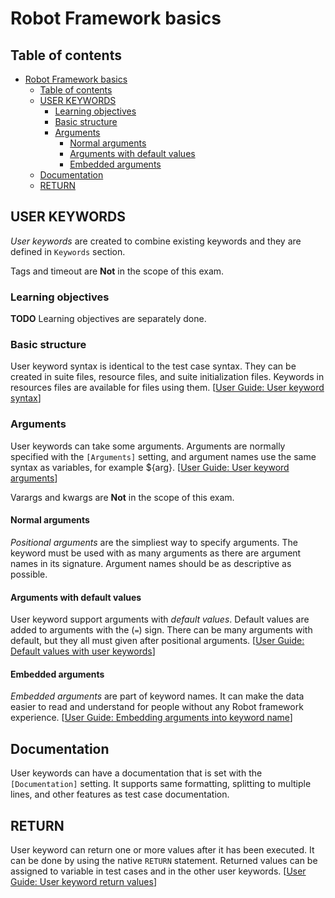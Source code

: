 # Robot Framework basics

## Table of contents
<!-- This table of contents is created with vscode 'Markdown All in One' plugin automatically. -->
- [Robot Framework basics](#robot-framework-basics)
  - [Table of contents](#table-of-contents)
  - [USER KEYWORDS](#user-keywords)
    - [Learning objectives](#learning-objectives)
    - [Basic structure](#basic-structure)
    - [Arguments](#arguments)
      - [Normal arguments](#normal-arguments)
      - [Arguments with default values](#arguments-with-default-values)
      - [Embedded arguments](#embedded-arguments)
  - [Documentation](#documentation)
  - [RETURN](#return)

## USER KEYWORDS

_User keywords_ are created to combine existing keywords and they are defined in `Keywords` section.

Tags and timeout are **Not** in the scope of this exam.

### Learning objectives

**TODO** Learning objectives are separately done.

### Basic structure

User keyword syntax is identical to the test case syntax. 
They can be created in suite files, resource files, and suite initialization files. Keywords in resources files are available for files using them. [[User Guide: User keyword syntax][UG User keyword syntax]]

### Arguments

User keywords can take some arguments. Arguments are normally specified with the `[Arguments]` setting, and argument names use the same syntax as variables, for example ${arg}. [[User Guide: User keyword arguments][UG User keyword arguments]]

Varargs and kwargs are **Not** in the scope of this exam.

#### Normal arguments

_Positional arguments_ are the simpliest way to specify arguments. The keyword must be used with as many arguments as there are argument names in its signature. Argument names should be as descriptive as possible.

#### Arguments with default values

User keyword support arguments with _default values_. Default values are added to arguments with the (`=`) sign. There can be many arguments with default, but they all must given after positional arguments. [[User Guide: Default values with user keywords][UG Default values with user keywords]]

#### Embedded arguments

_Embedded arguments_ are part of keyword names. It can make the data easier to read and understand for people without any Robot framework experience. [[User Guide: Embedding arguments into keyword name][UG Embedding arguments into keyword name]]

## Documentation

User keywords can have a documentation that is set with the `[Documentation]` setting. It supports same formatting, splitting to multiple lines, and other features as test case documentation. 
<!-- FIXME: add link to test case documentation after sections are combined -->

## RETURN

User keyword can return one or more values after it has been executed. It can be done by using the native `RETURN` statement. Returned values can be assigned to variable in test cases and in the other user keywords. [[User Guide: User keyword return values][UG User keyword return values]]

<!-- REFERENCES -->
[UG User keyword syntax]: https://robotframework.org/robotframework/latest/RobotFrameworkUserGuide.html#basic-syntax-2  
[UG Embedding arguments into keyword name]: https://robotframework.org/robotframework/latest/RobotFrameworkUserGuide.html#embedding-arguments-into-keyword-name
[UG User keyword return values]: (https://robotframework.org/robotframework/latest/RobotFrameworkUserGuide.html#user-keyword-return-values)
[UG User keyword arguments]: https://robotframework.org/robotframework/latest/RobotFrameworkUserGuide.html#user-keyword-arguments
[UG Default values with user keywords]: https://robotframework.org/robotframework/latest/RobotFrameworkUserGuide.html#default-values-with-user-keywords